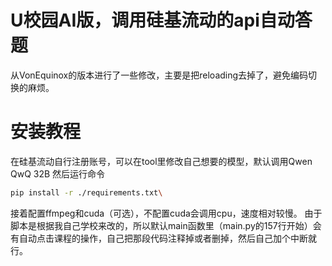 # U校园AI版，调用硅基流动的api自动答题
从VonEquinox的版本进行了一些修改，主要是把reloading去掉了，避免编码切换的麻烦。
# 安装教程
在硅基流动自行注册账号，可以在tool里修改自己想要的模型，默认调用Qwen QwQ 32B
然后运行命令
```bash
pip install -r ./requirements.txt\
```
接着配置ffmpeg和cuda（可选），不配置cuda会调用cpu，速度相对较慢。
由于脚本是根据我自己学校来改的，所以默认main函数里（main.py的157行开始）会有自动点击课程的操作，自己把那段代码注释掉或者删掉，然后自己加个中断就行。
